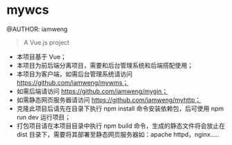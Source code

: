 # mywcs
@AUTHOR: iamweng
> A Vue.js project

- 本项目基于 Vue；
- 本项目为前后端分离项目，需要和后台管理系统和后端搭配使用；
- 本项目为客户端，如需后台管理系统请访问 https://github.com/iamweng/mywms；
- 如需后端请访问 https://github.com/iamweng/mygin；
- 如需静态网页服务器请访问 https://github.com/iamweng/myhttp；
- 克隆此项目后请先在目录下执行 npm install 命令安装依赖包，后可使用 npm run dev 运行项目；
- 打包项目请在本项目目录中执行 npm build 命令，生成的静态文件将会放止在 dist 目录下，需要将其部署至静态网页服务器如：apache httpd，nginx.....
